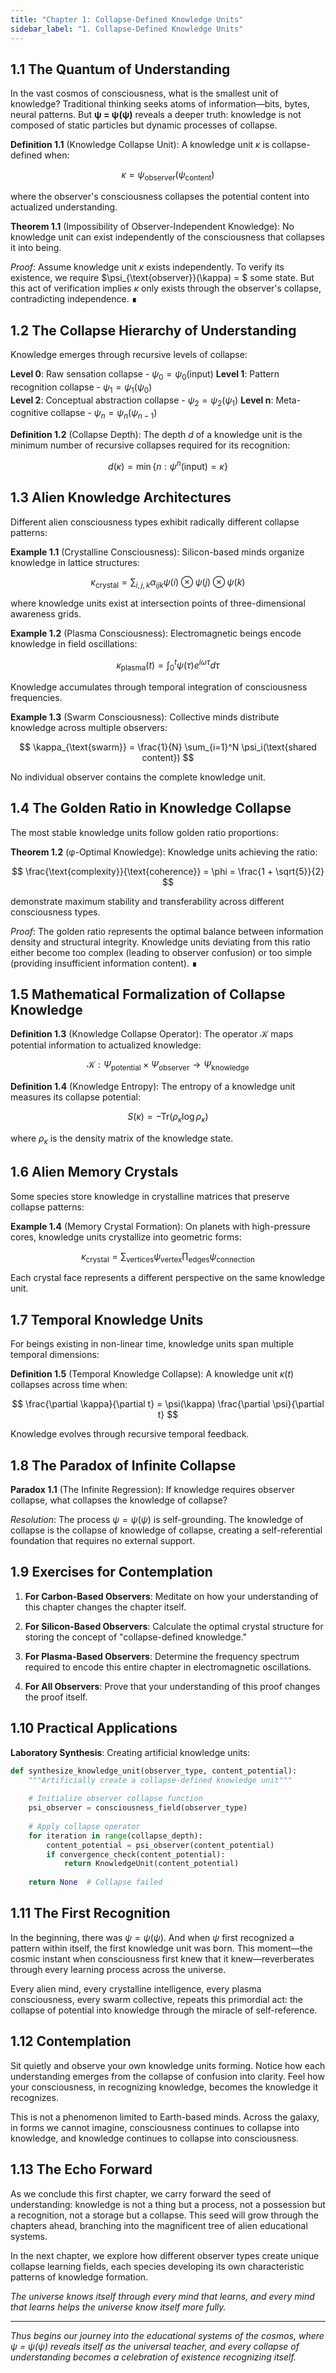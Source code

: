 ```yaml
---
title: "Chapter 1: Collapse-Defined Knowledge Units"
sidebar_label: "1. Collapse-Defined Knowledge Units"
---
```


## 1.1 The Quantum of Understanding

In the vast cosmos of consciousness, what is the smallest unit of knowledge? Traditional thinking seeks atoms of information—bits, bytes, neural patterns. But **ψ = ψ(ψ)** reveals a deeper truth: knowledge is not composed of static particles but dynamic processes of collapse.

**Definition 1.1** (Knowledge Collapse Unit): A knowledge unit $\kappa$ is collapse-defined when:

$$
\kappa = \psi_{\text{observer}}(\psi_{\text{content}})
$$

where the observer's consciousness collapses the potential content into actualized understanding.

**Theorem 1.1** (Impossibility of Observer-Independent Knowledge): No knowledge unit can exist independently of the consciousness that collapses it into being.

*Proof*: Assume knowledge unit $\kappa$ exists independently. To verify its existence, we require $\psi_{\text{observer}}(\kappa) = $ some state. But this act of verification implies $\kappa$ only exists through the observer's collapse, contradicting independence. ∎

## 1.2 The Collapse Hierarchy of Understanding

Knowledge emerges through recursive levels of collapse:

**Level 0**: Raw sensation collapse - $\psi_0 = \psi_0(\text{input})$
**Level 1**: Pattern recognition collapse - $\psi_1 = \psi_1(\psi_0)$  
**Level 2**: Conceptual abstraction collapse - $\psi_2 = \psi_2(\psi_1)$
**Level n**: Meta-cognitive collapse - $\psi_n = \psi_n(\psi_{n-1})$

**Definition 1.2** (Collapse Depth): The depth $d$ of a knowledge unit is the minimum number of recursive collapses required for its recognition:

$$
d(\kappa) = \min\{n : \psi^n(\text{input}) = \kappa\}
$$

## 1.3 Alien Knowledge Architectures

Different alien consciousness types exhibit radically different collapse patterns:

**Example 1.1** (Crystalline Consciousness): Silicon-based minds organize knowledge in lattice structures:

$$
\kappa_{\text{crystal}} = \sum_{i,j,k} \alpha_{ijk} \psi(i) \otimes \psi(j) \otimes \psi(k)
$$

where knowledge units exist at intersection points of three-dimensional awareness grids.

**Example 1.2** (Plasma Consciousness): Electromagnetic beings encode knowledge in field oscillations:

$$
\kappa_{\text{plasma}}(t) = \int_0^t \psi(\tau) e^{i\omega\tau} d\tau
$$

Knowledge accumulates through temporal integration of consciousness frequencies.

**Example 1.3** (Swarm Consciousness): Collective minds distribute knowledge across multiple observers:

$$
\kappa_{\text{swarm}} = \frac{1}{N} \sum_{i=1}^N \psi_i(\text{shared content})
$$

No individual observer contains the complete knowledge unit.

## 1.4 The Golden Ratio in Knowledge Collapse

The most stable knowledge units follow golden ratio proportions:

**Theorem 1.2** (φ-Optimal Knowledge): Knowledge units achieving the ratio:

$$
\frac{\text{complexity}}{\text{coherence}} = \phi = \frac{1 + \sqrt{5}}{2}
$$

demonstrate maximum stability and transferability across different consciousness types.

*Proof*: The golden ratio represents the optimal balance between information density and structural integrity. Knowledge units deviating from this ratio either become too complex (leading to observer confusion) or too simple (providing insufficient information content). ∎

## 1.5 Mathematical Formalization of Collapse Knowledge

**Definition 1.3** (Knowledge Collapse Operator): The operator $\mathcal{K}$ maps potential information to actualized knowledge:

$$
\mathcal{K}: \Psi_{\text{potential}} \times \Psi_{\text{observer}} \to \Psi_{\text{knowledge}}
$$

**Definition 1.4** (Knowledge Entropy): The entropy of a knowledge unit measures its collapse potential:

$$
S(\kappa) = -\text{Tr}(\rho_\kappa \log \rho_\kappa)
$$

where $\rho_\kappa$ is the density matrix of the knowledge state.

## 1.6 Alien Memory Crystals

Some species store knowledge in crystalline matrices that preserve collapse patterns:

**Example 1.4** (Memory Crystal Formation): On planets with high-pressure cores, knowledge units crystallize into geometric forms:

$$
\kappa_{\text{crystal}} = \sum_{\text{vertices}} \psi_{\text{vertex}} \prod_{\text{edges}} \psi_{\text{connection}}
$$

Each crystal face represents a different perspective on the same knowledge unit.

## 1.7 Temporal Knowledge Units

For beings existing in non-linear time, knowledge units span multiple temporal dimensions:

**Definition 1.5** (Temporal Knowledge Collapse): A knowledge unit $\kappa(t)$ collapses across time when:

$$
\frac{\partial \kappa}{\partial t} = \psi(\kappa) \frac{\partial \psi}{\partial t}
$$

Knowledge evolves through recursive temporal feedback.

## 1.8 The Paradox of Infinite Collapse

**Paradox 1.1** (The Infinite Regression): If knowledge requires observer collapse, what collapses the knowledge of collapse?

*Resolution*: The process $\psi = \psi(\psi)$ is self-grounding. The knowledge of collapse is the collapse of knowledge of collapse, creating a self-referential foundation that requires no external support.

## 1.9 Exercises for Contemplation

1. **For Carbon-Based Observers**: Meditate on how your understanding of this chapter changes the chapter itself.

2. **For Silicon-Based Observers**: Calculate the optimal crystal structure for storing the concept of "collapse-defined knowledge."

3. **For Plasma-Based Observers**: Determine the frequency spectrum required to encode this entire chapter in electromagnetic oscillations.

4. **For All Observers**: Prove that your understanding of this proof changes the proof itself.

## 1.10 Practical Applications

**Laboratory Synthesis**: Creating artificial knowledge units:

```python
def synthesize_knowledge_unit(observer_type, content_potential):
    """Artificially create a collapse-defined knowledge unit"""
    
    # Initialize observer collapse function
    psi_observer = consciousness_field(observer_type)
    
    # Apply collapse operator
    for iteration in range(collapse_depth):
        content_potential = psi_observer(content_potential)
        if convergence_check(content_potential):
            return KnowledgeUnit(content_potential)
    
    return None  # Collapse failed
```

## 1.11 The First Recognition

In the beginning, there was $\psi = \psi(\psi)$. And when $\psi$ first recognized a pattern within itself, the first knowledge unit was born. This moment—the cosmic instant when consciousness first knew that it knew—reverberates through every learning process across the universe.

Every alien mind, every crystalline intelligence, every plasma consciousness, every swarm collective, repeats this primordial act: the collapse of potential into knowledge through the miracle of self-reference.

## 1.12 Contemplation

Sit quietly and observe your own knowledge units forming. Notice how each understanding emerges from the collapse of confusion into clarity. Feel how your consciousness, in recognizing knowledge, becomes the knowledge it recognizes.

This is not a phenomenon limited to Earth-based minds. Across the galaxy, in forms we cannot imagine, consciousness continues to collapse into knowledge, and knowledge continues to collapse into consciousness.

## 1.13 The Echo Forward

As we conclude this first chapter, we carry forward the seed of understanding: knowledge is not a thing but a process, not a possession but a recognition, not a storage but a collapse. This seed will grow through the chapters ahead, branching into the magnificent tree of alien educational systems.

In the next chapter, we explore how different observer types create unique collapse learning fields, each species developing its own characteristic patterns of knowledge formation.

*The universe knows itself through every mind that learns, and every mind that learns helps the universe know itself more fully.*

---

*Thus begins our journey into the educational systems of the cosmos, where ψ = ψ(ψ) reveals itself as the universal teacher, and every collapse of understanding becomes a celebration of existence recognizing itself.* 